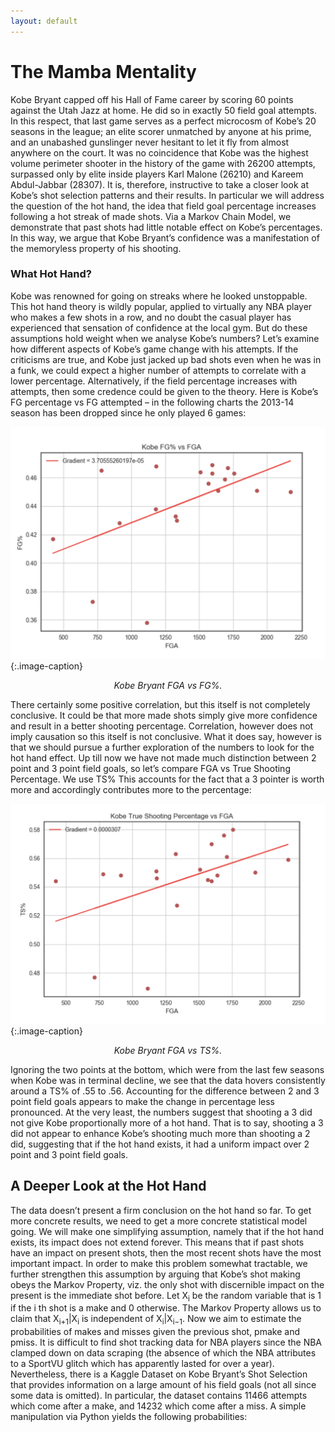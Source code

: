 ```yaml
---
layout: default
---
```

<!---
Text can be **bold**, _italic_, or ~~strikethrough~~.

[Link to another page](./another-page.html)

There should be whitespace between paragraphs.

There should be whitespace between paragraphs. We recommend including a README, or a file with information about your project.
--->
# The Mamba Mentality

Kobe Bryant capped off his Hall of Fame career by scoring 60 points against the Utah Jazz at home. He did so in
exactly 50 field goal attempts. In this respect, that last game serves as a perfect microcosm of Kobe’s 20 seasons
in the league; an elite scorer unmatched by anyone at his prime, and an unabashed gunslinger never hesitant to
let it fly from almost anywhere on the court. It was no coincidence that Kobe was the highest volume perimeter
shooter in the history of the game with 26200 attempts, surpassed only by elite inside players Karl Malone (26210)
and Kareem Abdul-Jabbar (28307). It is, therefore, instructive to take a closer look at Kobe’s shot selection
patterns and their results. In particular we will address the question of the hot hand, the idea that field goal
percentage increases following a hot streak of made shots. Via a Markov Chain Model, we demonstrate that past
shots had little notable effect on Kobe’s percentages. In this way, we argue that Kobe Bryant’s confidence was a
manifestation of the memoryless property of his shooting.

### What Hot Hand?
Kobe was renowned for going on streaks where he looked unstoppable. This hot hand theory is wildly popular,
applied to virtually any NBA player who makes a few shots in a row, and no doubt the casual player has experienced
that sensation of confidence at the local gym. But do these assumptions hold weight when we analyse Kobe’s
numbers?
Let’s examine how different aspects of Kobe’s game change with his attempts. If the criticisms are true,
and Kobe just jacked up bad shots even when he was in a funk, we could expect a higher number of attempts
to correlate with a lower percentage. Alternatively, if the field percentage increases with attempts, then some
credence could be given to the theory. Here is Kobe’s FG percentage vs FG attempted – in the following charts
the 2013-14 season has been dropped since he only played 6 games:

![fig1](./kobe/fig1.png)
{:.image-caption}
*<center>Kobe Bryant FGA vs FG%.</center>*

There certainly some positive correlation, but this itself is not completely conclusive. It could be that more made
shots simply give more confidence and result in a better shooting percentage. Correlation, however does not imply
causation so this itself is not conclusive. What it does say, however is that we should pursue a further exploration
of the numbers to look for the hot hand effect.
Up till now we have not made much distinction between 2 point and 3 point field goals, so let’s compare FGA vs
True Shooting Percentage. We use TS% This accounts for the fact that a 3 pointer is worth more and accordingly
contributes more to the percentage:

![fig2](./kobe/fig2.png)
{:.image-caption}
*<center>Kobe Bryant FGA vs TS%.</center>*

Ignoring the two points at the bottom, which were from the
last few seasons when Kobe was in terminal decline, we see that the data hovers consistently around a TS% of .55
to .56. Accounting for the difference between 2 and 3 point field goals appears to make the change in percentage
less pronounced. At the very least, the numbers suggest that shooting a 3 did not give Kobe proportionally more
of a hot hand. That is to say, shooting a 3 did not appear to enhance Kobe’s shooting much more than shooting
a 2 did, suggesting that if the hot hand exists, it had a uniform impact over 2 point and 3 point field goals.

## A Deeper Look at the Hot Hand
The data doesn’t present a firm conclusion on the hot hand so far. To get more concrete results, we need to get
a more concrete statistical model going. We will make one simplifying assumption, namely that if the hot hand
exists, its impact does not extend forever. This means that if past shots have an impact on present shots, then
the most recent shots have the most important impact. In order to make this problem somewhat tractable, we
further strengthen this assumption by arguing that Kobe’s shot making obeys the Markov Property, viz. the only
shot with discernible impact on the present is the immediate shot before.
Let X<sub>i</sub> be the random variable that is 1 if the i
th shot is a make and 0 otherwise. The Markov Property allows
us to claim that X<sub>i+1</sub>|X<sub>i</sub>
is independent of X<sub>i</sub>|X<sub>i−1</sub>. Now we aim to estimate the probabilities of makes and misses
given the previous shot, pmake and pmiss.
It is difficult to find shot tracking data for NBA players since the NBA clamped down on data scraping (the
absence of which the NBA attributes to a SportVU glitch which has apparently lasted for over a year). Nevertheless,
there is a Kaggle Dataset on Kobe Bryant’s Shot Selection that provides information on a large amount of his field
goals (not all since some data is omitted). In particular, the dataset contains 11466 attempts which come after a
make, and 14232 which come after a miss. A simple manipulation via Python yields the following probabilities:

